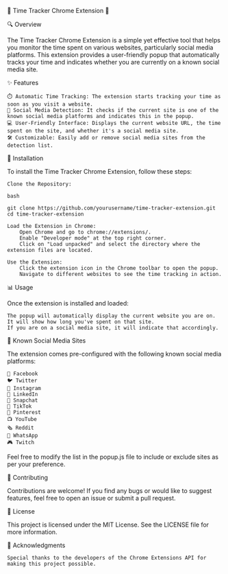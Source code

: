 🌟 Time Tracker Chrome Extension 🌟

🔍 Overview

The Time Tracker Chrome Extension is a simple yet effective tool that helps you monitor the time spent on various websites, particularly social media platforms. This extension provides a user-friendly popup that automatically tracks your time and indicates whether you are currently on a known social media site.

✨ Features

    ⏱️ Automatic Time Tracking: The extension starts tracking your time as soon as you visit a website.
    📱 Social Media Detection: It checks if the current site is one of the known social media platforms and indicates this in the popup.
    💻 User-Friendly Interface: Displays the current website URL, the time spent on the site, and whether it's a social media site.
    🛠️ Customizable: Easily add or remove social media sites from the detection list.

🚀 Installation

To install the Time Tracker Chrome Extension, follow these steps:

    Clone the Repository:

    bash

    git clone https://github.com/yourusername/time-tracker-extension.git
    cd time-tracker-extension

    Load the Extension in Chrome:
        Open Chrome and go to chrome://extensions/.
        Enable "Developer mode" at the top right corner.
        Click on "Load unpacked" and select the directory where the extension files are located.

    Use the Extension:
        Click the extension icon in the Chrome toolbar to open the popup.
        Navigate to different websites to see the time tracking in action.

📊 Usage

Once the extension is installed and loaded:

    The popup will automatically display the current website you are on.
    It will show how long you've spent on that site.
    If you are on a social media site, it will indicate that accordingly.

🔗 Known Social Media Sites

The extension comes pre-configured with the following known social media platforms:

    📘 Facebook
    🐦 Twitter
    📸 Instagram
    🔗 LinkedIn
    👻 Snapchat
    🎵 TikTok
    📌 Pinterest
    📺 YouTube
    🗞️ Reddit
    💬 WhatsApp
    🎮 Twitch

Feel free to modify the list in the popup.js file to include or exclude sites as per your preference.

🤝 Contributing

Contributions are welcome! If you find any bugs or would like to suggest features, feel free to open an issue or submit a pull request.

📜 License

This project is licensed under the MIT License. See the LICENSE file for more information.

🙏 Acknowledgments

    Special thanks to the developers of the Chrome Extensions API for making this project possible.
